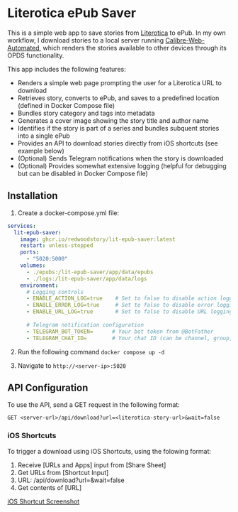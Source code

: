 # Literotica ePub Saver

This is a simple web app to save stories from [Literotica](https://www.literotica.com) to ePub. In my own workflow, I download stories to a local server running [Calibre-Web-Automated](https://github.com/crocodilestick/Calibre-Web-Automated), which renders the stories available to other devices through its OPDS functionality.

This app includes the following features:
- Renders a simple web page prompting the user for a Literotica URL to download
- Retrieves story, converts to ePub, and saves to a predefined location (defined in Docker Compose file)
- Bundles story category and tags into metadata
- Generates a cover image showing the story title and author name
- Identifies if the story is part of a series and bundles subquent stories into a single ePub
- Provides an API to download stories directly from iOS shortcuts (see example below)
- (Optional) Sends Telegram notifications when the story is downloaded
- (Optional) Provides somewhat extensive logging (helpful for debugging but can be disabled in Docker Compose file)


## Installation

1. Create a docker-compose.yml file:
```yaml
services:
  lit-epub-saver:
    image: ghcr.io/redwoodstory/lit-epub-saver:latest
    restart: unless-stopped
    ports:
      - "5020:5000"
    volumes:
      - ./epubs:/lit-epub-saver/app/data/epubs
      - ./logs:/lit-epub-saver/app/data/logs
    environment:
      # Logging controls
      - ENABLE_ACTION_LOG=true    # Set to false to disable action logging
      - ENABLE_ERROR_LOG=true     # Set to false to disable error logging
      - ENABLE_URL_LOG=true       # Set to false to disable URL logging
      
      # Telegram notification configuration
      - TELEGRAM_BOT_TOKEN=      # Your bot token from @BotFather
      - TELEGRAM_CHAT_ID=        # Your chat ID (can be channel, group, or user ID)
```

2. Run the following command
`docker compose up -d`

3. Navigate to `http://<server-ip>:5020`


## API Configuration

To use the API, send a GET request in the following format:
```
GET <server-url>/api/download?url=<literotica-story-url>&wait=false
```

### iOS Shortcuts

To trigger a download using iOS Shortcuts, using the folowing format:
1. Receive [URLs and Apps] input from [Share Sheet]
2. Get URLs from [Shortcut Input]
3. URL: <server-url>/api/download?url=<literotica-story-url>&wait=false
4. Get contents of [URL]

[iOS Shortcut Screenshot](images/ios_shortcut_image.jpeg)